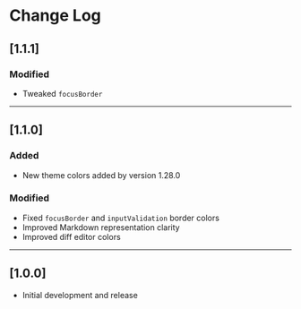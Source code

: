 # Change Log
## [1.1.1]
### Modified
- Tweaked `focusBorder`
---
## [1.1.0]
### Added
- New theme colors added by version 1.28.0

### Modified
- Fixed `focusBorder` and `inputValidation` border colors 
- Improved Markdown representation clarity
- Improved diff editor colors
---
## [1.0.0]
- Initial development and release